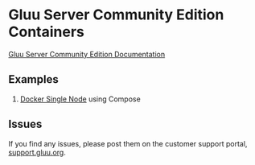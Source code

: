 # Gluu Server Community Edition Containers

[Gluu Server Community Edition Documentation](https://gluu.org/docs/ce/4.0.0)

## Examples

1. [Docker Single Node](./examples/single-host/) using Compose

## Issues

If you find any issues, please post them on the customer support portal, [support.gluu.org](https://support.gluu.org).

